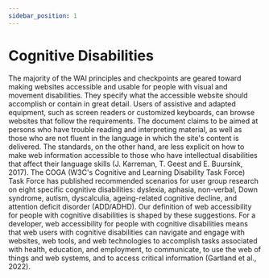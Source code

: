 ```yaml
---
sidebar_position: 1
---
```


# Cognitive Disabilities

The majority of the WAI principles and checkpoints are geared toward making websites accessible and usable for people with visual and movement disabilities. They specify what the accessible website should accomplish or contain in great detail. Users of assistive and adapted equipment, such as screen readers or customized keyboards, can browse websites that follow the requirements. The document claims to be aimed at persons who have trouble reading and interpreting material, as well as those who are not fluent in the language in which the site's content is delivered. The standards, on the other hand, are less explicit on how to make web information accessible to those who have intellectual disabilities that affect their language skills (J. Karreman, T. Geest and E. Buursink, 2017).
The COGA (W3C's Cognitive and Learning Disability Task Force) Task Force has published recommended scenarios for user group research on eight specific cognitive disabilities: dyslexia, aphasia, non-verbal, Down syndrome, autism, dyscalculia, ageing-related cognitive decline, and attention deficit disorder (ADD/ADHD). Our definition of web accessibility for people with cognitive disabilities is shaped by these suggestions. For a developer, web accessibility for people with cognitive disabilities means that web users with cognitive disabilities can navigate and engage with websites, web tools, and web technologies to accomplish tasks associated with health, education, and employment, to communicate, to use the web of things and web systems, and to access critical information (Gartland et al., 2022).